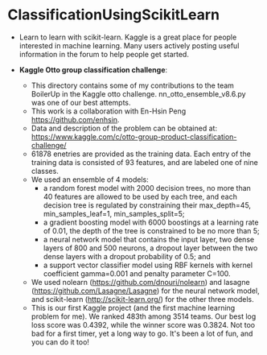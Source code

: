 # ClassificationUsingScikitLearn
- Learn to learn with scikit-learn. Kaggle is a great place for people interested in machine learning. Many users actively posting useful information in the forum to help people get started. 

- **Kaggle Otto group classification challenge**:
  * This directory contains some of my contributions to the team BoilerUp in the Kaggle otto challenge. nn_otto_ensemble_v8.6.py was one of our best attempts. 
  * This work is a collaboration with En-Hsin Peng https://github.com/enhsin. 
  * Data and description of the problem can be obtained at:  https://www.kaggle.com/c/otto-group-product-classification-challenge/
  * 61878 enetries are provided as the training data. Each entry of the training data is consisted of 93 features, and are labeled one of nine classes. 
  * We used an ensemble of 4 models:
      * a random forest model with 2000 decision trees, no more than 40 features are allowed to be used by each tree, and each decision tree is regulated by constraining their max_depth=45, min_samples_leaf=1, min_samples_split=5; 
      * a gradient boosting model with 6000 boostings at a learning rate of 0.01, the depth of the tree is constrained to be no more than 5; 
      * a neural network model that contains the input layer, two dense layers of 800 and 500 neurons, a dropout layer between the two dense layers with a dropout probability of 0.5; and 
      * a support vector classifier model using RBF kernels with kernel coefficient gamma=0.001 and penalty parameter C=100. 
  * We used nolearn (https://github.com/dnouri/nolearn) and lasagne (https://github.com/Lasagne/Lasagne) for the neural network model, and scikit-learn (http://scikit-learn.org/) for the other three models. 
  * This is our first Kaggle project (and the first machine learning problem for me). We ranked 483th among 3514 teams. Our best log loss score was 0.4392, while the winner score was 0.3824. Not too bad for a first timer, yet a long way to go. It's been a lot of fun, and you can do it too! 
